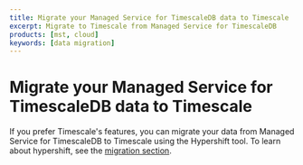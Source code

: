 ```yaml
---
title: Migrate your Managed Service for TimescaleDB data to Timescale
excerpt: Migrate to Timescale from Managed Service for TimescaleDB
products: [mst, cloud]
keywords: [data migration]
---
```


# Migrate your Managed Service for TimescaleDB data to Timescale

If you prefer Timescale's features, you can migrate your data from Managed
Service for TimescaleDB to Timescale using the Hypershift tool. To learn about
hypershift, see the [migration section][migration].

[migration]: /use-timescale/:currentVersion:/migration/
